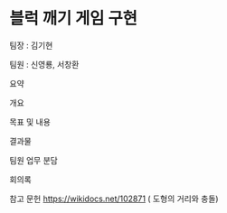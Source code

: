 # 블럭 깨기 게임 구현

팀장 : 김기현

팀원 : 신영룡, 서창환

요약

개요

목표 및 내용

결과물

팀원 업무 분담

회의록

참고 문헌 
https://wikidocs.net/102871 ( 도형의 거리와 충돌)

